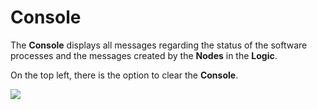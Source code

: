 # Console

The **Console** displays all messages regarding the status of the software processes and the messages created by the **Nodes** in the **Logic**.

On the top left, there is the option to clear the **Console**.

![](https://github.com/cgi-studio-gmbh/incari-doc/tree/8b797c630dccaa2b415ca3ed261027f0467693f1/.gitbook/assets/console.png)

